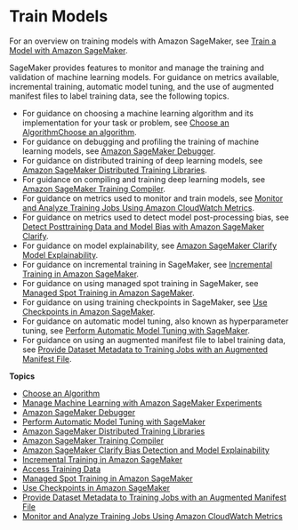 # Train Models<a name="train-model"></a>

For an overview on training models with Amazon SageMaker, see [Train a Model with Amazon SageMaker](how-it-works-training.md)\.

SageMaker provides features to monitor and manage the training and validation of machine learning models\. For guidance on metrics available, incremental training, automatic model tuning, and the use of augmented manifest files to label training data, see the following topics\.
+ For guidance on choosing a machine learning algorithm and its implementation for your task or problem, see [Choose an AlgorithmChoose an algorithm](algorithms-choose.md)\. 
+ For guidance on debugging and profiling the training of machine learning models, see [Amazon SageMaker Debugger](train-debugger.md)\. 
+ For guidance on distributed training of deep learning models, see [Amazon SageMaker Distributed Training Libraries](distributed-training.md)\. 
+ For guidance on compiling and training deep learning models, see [Amazon SageMaker Training Compiler](training-compiler.md)\. 
+ For guidance on metrics used to monitor and train models, see [Monitor and Analyze Training Jobs Using Amazon CloudWatch Metrics](training-metrics.md)\. 
+ For guidance on metrics used to detect model post\-processing bias, see [Detect Posttraining Data and Model Bias with Amazon SageMaker Clarify](clarify-detect-post-training-bias.md)\. 
+ For guidance on model explainability, see [Amazon SageMaker Clarify Model Explainability](clarify-model-explainability.md)\. 
+ For guidance on incremental training in SageMaker, see [Incremental Training in Amazon SageMaker](incremental-training.md)\.
+ For guidance on using managed spot training in SageMaker, see [Managed Spot Training in Amazon SageMaker](model-managed-spot-training.md)\.
+ For guidance on using training checkpoints in SageMaker, see [Use Checkpoints in Amazon SageMaker](model-checkpoints.md)\.
+ For guidance on automatic model tuning, also known as hyperparameter tuning, see [Perform Automatic Model Tuning with SageMaker](automatic-model-tuning.md)\. 
+ For guidance on using an augmented manifest file to label training data, see [Provide Dataset Metadata to Training Jobs with an Augmented Manifest File](augmented-manifest.md)\.

**Topics**
+ [Choose an Algorithm](algorithms-choose.md)
+ [Manage Machine Learning with Amazon SageMaker Experiments](experiments.md)
+ [Amazon SageMaker Debugger](train-debugger.md)
+ [Perform Automatic Model Tuning with SageMaker](automatic-model-tuning.md)
+ [Amazon SageMaker Distributed Training Libraries](distributed-training.md)
+ [Amazon SageMaker Training Compiler](training-compiler.md)
+ [Amazon SageMaker Clarify Bias Detection and Model Explainability](clarify-configure-processing-jobs.md)
+ [Incremental Training in Amazon SageMaker](incremental-training.md)
+ [Access Training Data](model-access-training-data.md)
+ [Managed Spot Training in Amazon SageMaker](model-managed-spot-training.md)
+ [Use Checkpoints in Amazon SageMaker](model-checkpoints.md)
+ [Provide Dataset Metadata to Training Jobs with an Augmented Manifest File](augmented-manifest.md)
+ [Monitor and Analyze Training Jobs Using Amazon CloudWatch Metrics](training-metrics.md)